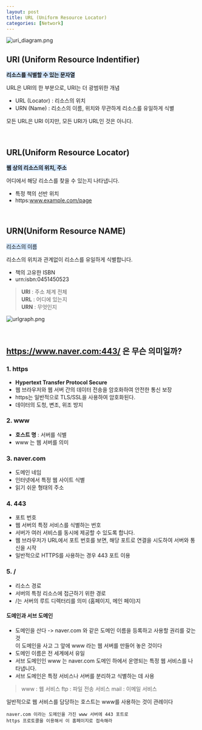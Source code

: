 ```yaml
---
layout: post
title: URL (Uniform Resource Locator)
categories: [Network]
---
```


![uri_diagram.png](https://github.com/user-attachments/assets/80ffb354-5059-4ac1-a922-1f55fc29d933)


## URI (Uniform Resource Indentifier)
<span style='background-color:#D0E4FC'>**리소스를 식별할 수 있는 문자열**</span>  

URL은 URI의 한 부분으로, URI는 더 광범위한 개념
- URL (Locator) : 리소스의 위치 
- URN (Name) : 리소스의 이름, 위치와 무관하게 리소스를 유일하게 식별
  
  
모든 URL은 URI 이지만, 모든 URI가 URL인 것은 아니다.





<br>






## URL(Uniform Resource Locator)
<span style='background-color:#D0E4FC'>**웹 상의 리소스의 위치, 주소**</span>  

어디에서 해당 리소스를 찾을 수 있는지 나타냅니다.  

- 특정 책의 선반 위치
- https:www.example.com/page




<br>



## URN(Uniform Resource NAME)
<span style='background-color:#D0E4FC'>리소스의 이름</span>  

리소스의 위치과 관계없이 리소스를 유일하게 식별합니다.

- 책의 고유한 ISBN 
- urn:isbn:0451450523
  
  

> **URI** : 주소 체계 전체  
> **URL** : 어디에 있는지  
> **URN** : 무엇인지




![urlgraph.png](https://github.com/user-attachments/assets/72e092d7-f897-4ea8-bb2b-fc0a851421ba)



<br>



## https://www.naver.com:443/ 은 무슨 의미일까?

### 1. https
- **Hypertext Transfer Protocol Secure**
- 웹 브라우저와 웹 서버 간의 데이터 전송을 암호화하여 안전한 통신 보장
- https는 일반적으로 TLS/SSL을 사용하여 암호화된다. 
- 데이터의 도청, 변조, 위조 방지  
  
### 2. www
- **호스트 명** : 서버를 식별
- www 는 웹 서버를 의미

### 3. naver.com
- 도메인 네임
- 인터넷에서 특정 웹 사이트 식별
- 읽기 쉬운 형태의 주소

### 4. 443
- 포트 번호
- 웹 서버의 특정 서비스를 식별하는 번호
- 서버가 여러 서비스를 동시에 제공할 수 있도록 합니다. 
- 웹 브라우저가 URL에서 포트 번호를 보면, 해당 포트로 연결을 시도하여 서버와 통신을 시작
- 일반적으로 HTTPS를 사용하는 경우 443 포트 이용


### 5. /
- 리소스 경로
- 서버의 특정 리소스에 접근하기 위한 경로
- /는 서버의 루트 디렉터리를 의미 (홈페이지, 메인 페이)지


#### 도메인과 서브 도메인
- 도메인을 산다 -> naver.com 와 같은 도메인 이름을 등록하고 사용할 권리를 갖는 것  
이 도메인을 사고 그 앞에 www 라는 웹 서버를 만들어 놓은 것이다
- 도메인 이름은 전 세계에서 유일
- 서브 도메인인 www 는 naver.com 도메인 하에서 운영되는 특정 웹 서비스를 나타냅니다.
- 서브 도메인은 특정 서비스나 서버를 분리하고 식별하는 데 사용
  
> www : 웹 서비스
> ftp : 파일 전송 서비스
> mail : 이메일 서비스
  

일반적으로 웹 서비스를 담당하는 호스트는 www를 사용하는 것이 관례이다


    
    naver.com 이라는 도메인을 가진 www 서버에 443 포트로
    https 프로토콜을 이용해서 이 홈페이지로 접속해라